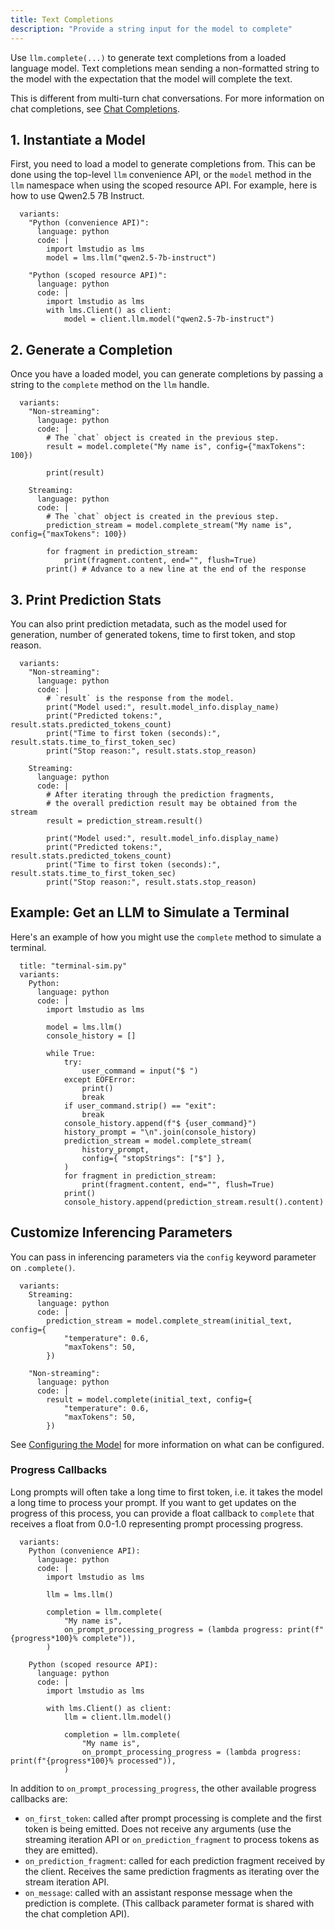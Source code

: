 ```yaml
---
title: Text Completions
description: "Provide a string input for the model to complete"
---
```


Use `llm.complete(...)` to generate text completions from a loaded language model.
Text completions mean sending a non-formatted string to the model with the expectation that the model will complete the text.

This is different from multi-turn chat conversations. For more information on chat completions, see [Chat Completions](./chat-completion).

## 1. Instantiate a Model

First, you need to load a model to generate completions from.
This can be done using the top-level `llm` convenience API,
or the `model` method in the `llm` namespace when using the scoped resource API.
For example, here is how to use Qwen2.5 7B Instruct.


```lms_code_snippet
  variants:
    "Python (convenience API)":
      language: python
      code: |
        import lmstudio as lms
        model = lms.llm("qwen2.5-7b-instruct")

    "Python (scoped resource API)":
      language: python
      code: |
        import lmstudio as lms
        with lms.Client() as client:
            model = client.llm.model("qwen2.5-7b-instruct")

```

## 2. Generate a Completion

Once you have a loaded model, you can generate completions by passing a string to the `complete` method on the `llm` handle.

```lms_code_snippet
  variants:
    "Non-streaming":
      language: python
      code: |
        # The `chat` object is created in the previous step.
        result = model.complete("My name is", config={"maxTokens": 100})

        print(result)

    Streaming:
      language: python
      code: |
        # The `chat` object is created in the previous step.
        prediction_stream = model.complete_stream("My name is", config={"maxTokens": 100})

        for fragment in prediction_stream:
            print(fragment.content, end="", flush=True)
        print() # Advance to a new line at the end of the response
```

## 3. Print Prediction Stats

You can also print prediction metadata, such as the model used for generation, number of generated tokens, time to first token, and stop reason.

```lms_code_snippet
  variants:
    "Non-streaming":
      language: python
      code: |
        # `result` is the response from the model.
        print("Model used:", result.model_info.display_name)
        print("Predicted tokens:", result.stats.predicted_tokens_count)
        print("Time to first token (seconds):", result.stats.time_to_first_token_sec)
        print("Stop reason:", result.stats.stop_reason)

    Streaming:
      language: python
      code: |
        # After iterating through the prediction fragments,
        # the overall prediction result may be obtained from the stream
        result = prediction_stream.result()

        print("Model used:", result.model_info.display_name)
        print("Predicted tokens:", result.stats.predicted_tokens_count)
        print("Time to first token (seconds):", result.stats.time_to_first_token_sec)
        print("Stop reason:", result.stats.stop_reason)
```

## Example: Get an LLM to Simulate a Terminal

Here's an example of how you might use the `complete` method to simulate a terminal.

```lms_code_snippet
  title: "terminal-sim.py"
  variants:
    Python:
      language: python
      code: |
        import lmstudio as lms

        model = lms.llm()
        console_history = []

        while True:
            try:
                user_command = input("$ ")
            except EOFError:
                print()
                break
            if user_command.strip() == "exit":
                break
            console_history.append(f"$ {user_command}")
            history_prompt = "\n".join(console_history)
            prediction_stream = model.complete_stream(
                history_prompt,
                config={ "stopStrings": ["$"] },
            )
            for fragment in prediction_stream:
                print(fragment.content, end="", flush=True)
            print()
            console_history.append(prediction_stream.result().content)

```

## Customize Inferencing Parameters

You can pass in inferencing parameters via the `config` keyword parameter on `.complete()`.

```lms_code_snippet
  variants:
    Streaming:
      language: python
      code: |
        prediction_stream = model.complete_stream(initial_text, config={
            "temperature": 0.6,
            "maxTokens": 50,
        })

    "Non-streaming":
      language: python
      code: |
        result = model.complete(initial_text, config={
            "temperature": 0.6,
            "maxTokens": 50,
        })
```

See [Configuring the Model](./parameters) for more information on what can be configured.

### Progress Callbacks

Long prompts will often take a long time to first token, i.e. it takes the model a long time to process your prompt.
If you want to get updates on the progress of this process, you can provide a float callback to `complete`
that receives a float from 0.0-1.0 representing prompt processing progress.

```lms_code_snippet
  variants:
    Python (convenience API):
      language: python
      code: |
        import lmstudio as lms

        llm = lms.llm()

        completion = llm.complete(
            "My name is",
            on_prompt_processing_progress = (lambda progress: print(f"{progress*100}% complete")),
        )

    Python (scoped resource API):
      language: python
      code: |
        import lmstudio as lms

        with lms.Client() as client:
            llm = client.llm.model()

            completion = llm.complete(
                "My name is",
                on_prompt_processing_progress = (lambda progress: print(f"{progress*100}% processed")),
            )

```

In addition to `on_prompt_processing_progress`, the other available progress callbacks are:

* `on_first_token`: called after prompt processing is complete and the first token is being emitted.
  Does not receive any arguments (use the streaming iteration API or `on_prediction_fragment`
  to process tokens as they are emitted).
* `on_prediction_fragment`: called for each prediction fragment received by the client.
  Receives the same prediction fragments as iterating over the stream iteration API.
* `on_message`: called with an assistant response message when the prediction is complete.
  (This callback parameter format is shared with the chat completion API).
